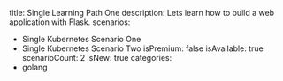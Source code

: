 title: Single Learning Path One
description: Lets learn how to build a web application with Flask.
scenarios: 
  - Single Kubernetes Scenario One
  - Single Kubernetes Scenario Two
isPremium: false
isAvailable: true
scenarioCount: 2
isNew: true
categories: 
  - golang

